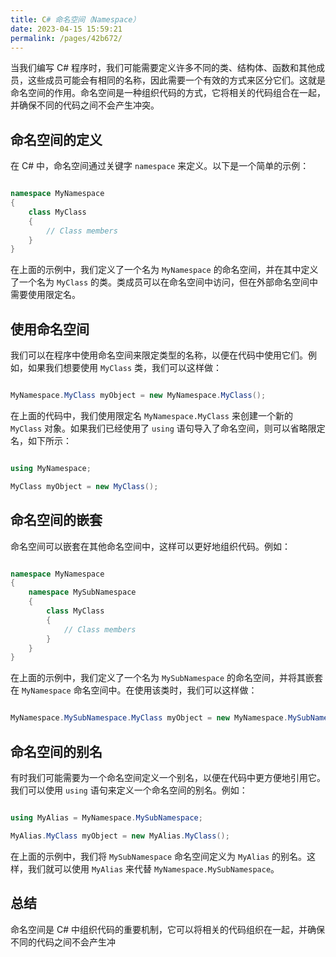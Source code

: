 ```yaml
---
title: C# 命名空间（Namespace）
date: 2023-04-15 15:59:21
permalink: /pages/42b672/
---
```


当我们编写 C# 程序时，我们可能需要定义许多不同的类、结构体、函数和其他成员，这些成员可能会有相同的名称，因此需要一个有效的方式来区分它们。这就是命名空间的作用。命名空间是一种组织代码的方式，它将相关的代码组合在一起，并确保不同的代码之间不会产生冲突。
## 命名空间的定义

在 C# 中，命名空间通过关键字 `namespace` 来定义。以下是一个简单的示例：

```csharp

namespace MyNamespace
{
    class MyClass
    {
        // Class members
    }
}
```



在上面的示例中，我们定义了一个名为 `MyNamespace` 的命名空间，并在其中定义了一个名为 `MyClass` 的类。类成员可以在命名空间中访问，但在外部命名空间中需要使用限定名。
## 使用命名空间

我们可以在程序中使用命名空间来限定类型的名称，以便在代码中使用它们。例如，如果我们想要使用 `MyClass` 类，我们可以这样做：

```csharp

MyNamespace.MyClass myObject = new MyNamespace.MyClass();
```



在上面的代码中，我们使用限定名 `MyNamespace.MyClass` 来创建一个新的 `MyClass` 对象。如果我们已经使用了 `using` 语句导入了命名空间，则可以省略限定名，如下所示：

```csharp

using MyNamespace;

MyClass myObject = new MyClass();
```


## 命名空间的嵌套

命名空间可以嵌套在其他命名空间中，这样可以更好地组织代码。例如：

```csharp

namespace MyNamespace
{
    namespace MySubNamespace
    {
        class MyClass
        {
            // Class members
        }
    }
}
```



在上面的示例中，我们定义了一个名为 `MySubNamespace` 的命名空间，并将其嵌套在 `MyNamespace` 命名空间中。在使用该类时，我们可以这样做：

```csharp

MyNamespace.MySubNamespace.MyClass myObject = new MyNamespace.MySubNamespace.MyClass();
```


## 命名空间的别名

有时我们可能需要为一个命名空间定义一个别名，以便在代码中更方便地引用它。我们可以使用 `using` 语句来定义一个命名空间的别名。例如：

```csharp

using MyAlias = MyNamespace.MySubNamespace;

MyAlias.MyClass myObject = new MyAlias.MyClass();
```



在上面的示例中，我们将 `MySubNamespace` 命名空间定义为 `MyAlias` 的别名。这样，我们就可以使用 `MyAlias` 来代替 `MyNamespace.MySubNamespace`。
## 总结

命名空间是 C# 中组织代码的重要机制，它可以将相关的代码组织在一起，并确保不同的代码之间不会产生冲
